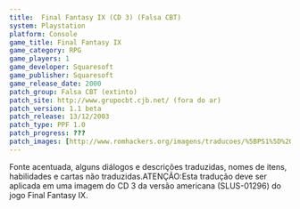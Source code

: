 ```yaml
---
title:  Final Fantasy IX (CD 3) (Falsa CBT)
system: Playstation
platform: Console
game_title: Final Fantasy IX
game_category: RPG
game_players: 1
game_developer: Squaresoft
game_publisher: Squaresoft
game_release_date: 2000
patch_group: Falsa CBT (extinto)
patch_site: http://www.grupocbt.cjb.net/ (fora do ar)
patch_version: 1.1 beta
patch_release: 13/12/2003
patch_type: PPF 1.0
patch_progress: ???
patch_images: [http://www.romhackers.org/imagens/traducoes/%5BPS1%5D%20Final%20Fantasy%20IX%20-%20CD3%20-%20Falsa%20CBT%20-%201.jpg,http://www.romhackers.org/imagens/traducoes/%5BPS1%5D%20Final%20Fantasy%20IX%20-%20CD3%20-%20Falsa%20CBT%20-%202.png,http://www.romhackers.org/imagens/traducoes/%5BPS1%5D%20Final%20Fantasy%20IX%20-%20CD3%20-%20Falsa%20CBT%20-%203.jpg]
---
```

Fonte acentuada, alguns diálogos e descrições traduzidas, nomes de itens, habilidades e cartas não traduzidas.ATENÇÃO:Esta tradução deve ser aplicada em uma imagem do CD 3 da versão americana (SLUS-01296) do jogo Final Fantasy IX.